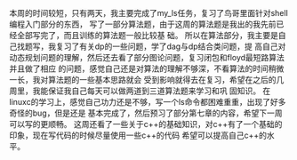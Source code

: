 本周的时间较短，只有两天，我主要完成了my_ls任务，复习了鸟哥里面针对shell编程入门部分的东西，
写了一部分算法题，由于这周的算法题是我出的我先前已经全部写完了，而且训练的算法题一般比较基
础。
所以在算法部分，我主要是自己找题写，我复习了有关dp的一些问题，学了dag与dp结合类问题，提
高自己对动态规划问题的理解，然后还去看了部分图论问题，复习闭包和floyd最短路算法并且做了相应
的问题，感觉自己还是对算法的理解不够深，不看算法的时间稍微一长，我对算法题的一些基本思路就会
受到影响就得去在复习，希望在之后的几周里，我能保证我自己每天可以做两道到三道算法题来学习和巩
固知识。
在linuxc的学习上，感觉自己功力还是不够，写一个ls命令都困难重重，出现了好多奇怪的bug，但是还是
基本完成了，然后预习了部分第七章的内容，希望下一周可以写的更顺畅。
这周还看了一些关于c++的基础知识，对c++有了一个基础的印象，现在写代码的时候尽量使用一些c++的代码
希望可以提高自己c++的水平。
